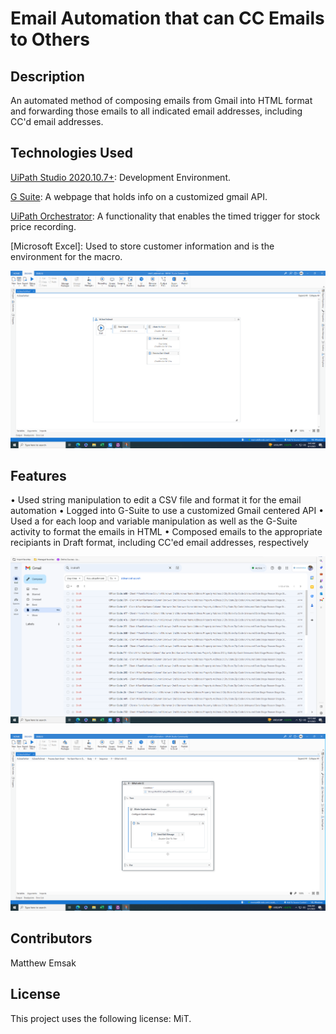 # <strong> Email Automation that can CC Emails to Others </strong> #

## <strong> Description </strong> ##

An automated method of composing emails from Gmail into HTML format and forwarding those emails to all indicated email addresses, including CC'd email addresses.

## <strong> Technologies Used </strong> ##

[UiPath Studio 2020.10.7+](https://www.uipath.com/product/studio): Development Environment.

[G Suite](https://console.cloud.google.com/apigee/welcome?project=email-automation-follow-up): A webpage that holds info on a customized gmail API.

[UiPath Orchestrator](www.cloud.uipath.com/): A functionality that enables the timed trigger for stock price recording.

[Microsoft Excel]: Used to store customer information and is the environment for the macro.

![]()<img width="723" alt="image" src="https://github.com/matthew813709/Gitimages/blob/8cb86b512dce8b704b8e23b171f34c18789480fa/Screenshot%202023-08-01%20100636.png">

## <strong> Features </strong> ##

•	Used string manipulation to edit a CSV file and format it for the email automation
•	Logged into G-Suite to use a customized Gmail centered API
•	Used a for each loop and variable manipulation as well as the G-Suite activity to format the emails in HTML
•	Composed emails to the appropriate recipiants in Draft format, including CC'ed email addresses, respectively

![]()<img width="723" alt="image" src="https://github.com/matthew813709/Gitimages/blob/f695089b17d8f57fd60696fd792cfd82d250b0d4/Screenshot%202023-08-01%20101625.png">

![]()<img width="723" alt="image" src="https://github.com/matthew813709/Gitimages/blob/f695089b17d8f57fd60696fd792cfd82d250b0d4/Screenshot%202023-08-01%20100627.png">

## <strong> Contributors </strong> ##
Matthew Emsak

## <strong> License </strong> ##
This project uses the following license: MiT.
